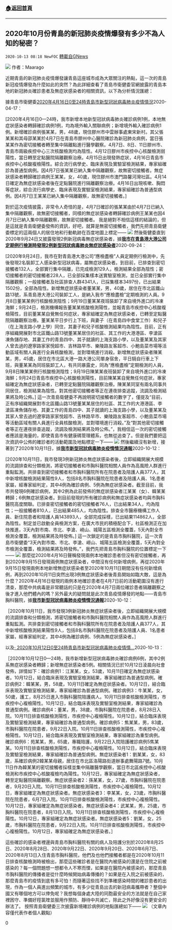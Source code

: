 ###  [:house:返回首頁](https://github.com/ourhimalayas/txt)
---

## 2020年10月份青島的新冠肺炎疫情爆發有多少不為人知的秘密？
`2020-10-13 08:18 NewFOC` [轉載自GNews](https://gnews.org/zh-hant/421197/)

![]()![](https://s3.amazonaws.com/gnews-media-offload/wp-content/uploads/2020/10/13080416/4_%E5%89%AF%E6%9C%AC.png)
作者：Maarago

近期青島的新冠肺炎疫情爆發讓青島這座城市成為大眾關注的熱點，這一次的青島新冠疫情爆發為什麼如此的突然？為此詳細查看了青島市衛健委官網披露的青島本地的新冠肺炎確診患者及無症狀感染者的相關資訊，以下為分析情況匯總：

據青島市衛健委[2020年4月16日0至24時青島市新型冠狀病毒肺炎疫情情況](http://wsjsw.qingdao.gov.cn/n28356065/n32563060/n32563061/200417075029158887.html)2020-04-17：

[2020年4月16日0—24時，我市新增本地新型冠狀病毒肺炎確診病例1例，本地無症狀感染者轉歸確診病例1例，均為境外輸入關聯病例；新增境外輸入確診病例1例。新增確診病例張某某，男，48歲，現住膠州市中雲辦事處東宋新村。其父張某某和其母邵某某於4月7日在青島市膠州中心醫院確診為新冠肺炎病例，當日張某某作為密切接觸者轉至集中隔離點進行醫學觀察。4月7日、8日、11日膠州市、青島市兩級疾控中心三次核酸檢測均為陰性。4月12日膠州市疾控中心核酸檢測弱陽性，當日轉至定點醫院隔離觀察治療。4月15日出現發熱症狀，4月16日青島市疾控中心核酸複檢陽性。綜合流行病學史、臨床表現及實驗室檢測結果，專家組確診為普通型病例。因4月7日張某某已納入集中隔離觀察，故無密切接觸者。無症狀感染者轉歸確診病例王某某，女，40歲，現住膠州市澳門路馨河灣社區。4月14日確定為無症狀感染者後在定點醫院進行隔離觀察治療。4月16日出現咳嗽、胸悶等症狀，綜合流行病學史、臨床表現及實驗室檢測結果，專家組確診為普通型病例。因4月7日王某某已納入集中隔離觀察，故無密切接觸者。]

對於這次疫情披露，非常令人奇怪的是，4月7日確診的張某某由於4月7日已納入集中隔離觀察，故無密切接觸者，同樣的無症狀感染者轉歸確診病例王某某也因4月7日已納入集中隔離觀察，故無密切接觸者。 我是絕對不相信這樣的結論的，但是這就是青島衛健委發佈的資訊，好吧，就算是無密切接觸者，我們先把青島衛健委標定的這兩個人的居住地和行動軌跡在百度地圖上標定——
![]()![](https://s3.amazonaws.com/gnews-media-offload/wp-content/uploads/2020/10/13081158/1-80.png)
然後衛健委直到2020年9月24日又披露發現2例新冠病毒無症狀感染者，據[**我市在青島港大港公司定期例行檢測時發現****2****例新型冠狀病毒肺炎無症狀感染者**](http://wsjsw.qingdao.gov.cn/n28356065/n32563060/n32563061/200924230557880604.html)2020-09-24：

[2020年9月24日，我市在對青島港大港公司“應檢盡檢”人員定期例行檢測中，先後發現2名裝卸工人感染新型冠狀病毒，屬無症狀感染者。到目前，已排查到密切接觸者132人，全部實行集中隔離，已完成檢測129人，檢測結果全部為陰性；密切接觸者的密切接觸者228人，已全部採集樣本送實驗室檢測，並已全部實行集中隔離觀察；一般接觸者及社區排查人群4341人，已採集樣本3497份，已出結果1502份，全部為陰性。新增無症狀感染者董某某，男，40歲，居住在市北區鐵山路13號，系青島港大港公司裝卸工人，是納入我市“應檢盡檢”定期檢測的人員。9月8日董某某例行核酸檢測陰性；9月19日董某某夜班裝卸了來自境外進口的冷凍海鮮；9月24日，檢測機構報告董某某核酸檢測陽性，並報青島市疾控中心核酸複檢陽性，目前董某某自覺無任何症狀，專家組確定為無症狀感染者，已轉至定點醫院隔離觀察治療。董某某平日步行上下班，與妻子（在青島四中食堂工作）和兒子（在上海支路小學上學）同住，其妻子和兒子核酸檢測結果均為陰性。目前，正有序組織開展對市北區鐵山路13號董某某居住的社區、其工作的大港港區、李滄區凍魚儲存地、其妻工作的青島四中、其子就讀的上海支路小學，以及董某某及其家人曾去過的遼寧路家家悅超市、吉林路早市、樂陵路友客超市、小鮑島菜市場等活動區域有關人員進行全員核酸檢測，並對環境進行消殺。新增無症狀感染者陳某某，男，45歲，居住在市北區大港一路大港公司單身宿舍，平日騎自行車上下班，與董某某為同班裝卸工人，有共同暴露史，同為“應檢盡檢”定期檢測的人員，9月8日陳某某例行核酸檢測陰性；9月19日陳某某夜班裝卸了來自境外進口的冷凍海鮮；9月24日青島市疾控中心核酸檢測陽性，目前陳某某自覺無任何症狀，專家組確定為無症狀感染者，已轉至定點醫院隔離觀察治療。陳某某同室有兩名同事共同居住，檢測結果為陰性。對其他密切接觸者等正在連夜排查追蹤，流調及檢測結果將及時公佈。] 這一次青島衛健委不再說明密切接觸者的數字了，僅提及“目前，正有序組織開展對市北區鐵山路13號董某某居住的社區、其工作的大港港區、李滄區凍魚儲存地、其妻工作的青島四中、其子就讀的上海支路小學，以及董某某及其家人曾去過的遼寧路家家悅超市、吉林路早市、樂陵路友客超市、小鮑島菜市場等活動區域有關人員進行全員核酸檢測，並對環境進行消殺。”及“對其他密切接觸者等正在連夜排查追蹤，流調及檢測結果將及時公佈。”，我相信這一次的密切接觸者應該是海量的，即使青島市有健康碼管理體系，也無從追查了。但是我們要把這次資訊中公佈的確診者的活動範圍及地點標定一下——
![]()![](https://s3.amazonaws.com/gnews-media-offload/wp-content/uploads/2020/10/13081251/2-43.png)
然後繼續沒有新增，接著到了2020年10月11日，據[**我市新型冠狀病毒肺炎疫情情況通報**](http://wsjsw.qingdao.gov.cn/n28356065/n32563060/n32563061/201012020650204473.html)2020-10-12：

[2020年10月11日，我市發現3例新冠肺炎無症狀感染者後，立即組織開展大規模的流調排查和分類檢測，將密切接觸者和市胸科醫院相關人員作為高風險人群進行重點監測。共排查到密切接觸者和市胸科醫院所有在院患者及陪護人員377人，其中新增核酸檢測結果陽性9人，包括8名市胸科醫院在院患者及陪護人員、1名患者家屬，經專家組判定，其中4例為確診病例、5例為無症狀感染者。截至目前，我市共發現6例確診病例，其中2例為此前發佈的無症狀感染者江某某（女）、韓某某轉歸；6例無症狀感染者。到目前發現的所有確診病例和無症狀感染者均與市胸科醫院高度關聯。已排查密切接觸者的密切接觸者76人，已出結果34人，均為陰性；一般接觸者810人，已出結果485人，均為陰性。排查全市醫療機構工作人員、新住院患者和陪護人員143893人，全部完成採樣，已出結果114862人，全部為陰性。制定並已啟動全員檢測方案，在廣大市民的積極配合下，社區檢測正在加快推進，3天內對市南、市北、李滄、嶗山、城陽五區檢測全覆蓋，5天內對全市檢測全覆蓋，檢測結果將及時發佈。] 這一次鎖定的是青島市胸科醫院，這一次青島市衛健委“3天內對市南、市北、李滄、嶗山、城陽五區檢測全覆蓋，5天內對全市檢測全覆蓋，檢測結果將及時發佈。”，我們先把青島市胸科醫院的位置標定一下——
![]()![](https://s3.amazonaws.com/gnews-media-offload/wp-content/uploads/2020/10/13081344/3-30.png)
那麼從2020年4月16日聲稱發現兩例本地確診患者但沒有密切接觸者，再到2020年9月15日發現兩例無症狀感染者，中間沒有任何新增病例，再從2020年9月15日發現兩例本地新增無症狀感染者至2020年10月11日期間沒有任何新增病例，再到2020年10月11日突然出現3例無症狀感染者後青島開始如臨大敵，這是為什麼？2020年4月16日發現的兩例本地確診患者在4月7日前的活動範圍沒有進行清查，那麼中共病毒是非常聽話的只是在2020年4月7日兩位確診患者隔離觀察之後才進入他們體內的嗎？另外最大的疑問就是此次青島疫情爆發的地點——青島市胸科醫院，據[**我市新型冠狀病毒肺炎疫情情況通報**](http://wsjsw.qingdao.gov.cn/n28356065/n32563060/n32563061/201012020650204473.html)2020-10-12：

［2020年10月11日，我市發現3例新冠肺炎無症狀感染者後，立即組織開展大規模的流調排查和分類檢測，將密切接觸者和市胸科醫院相關人員作為高風險人群進行重點監測。共排查到密切接觸者和市胸科醫院所有在院患者及陪護人員377人，其中新增核酸檢測結果陽性9人，包括8名市胸科醫院在院患者及陪護人員、1名患者家屬，經專家組判定，其中4例為確診病例、5例為無症狀感染者。］

以及[· 2020年10月12日0至24時青島市新型冠狀病毒肺炎疫情情…](http://wsjsw.qingdao.gov.cn/n28356065/n32563060/n32563061/201013074518142748.html)2020-10-13：

［2020年10月12日0—24時，我市新增新型冠狀病毒肺炎確診病例6例，其中2例系無症狀感染者轉歸；新增無症狀感染者5例。相關情況已於10月12日淩晨向社會發佈，詳情如下：確診病例1：江某某，女，53歲，10月11日確定為無症狀感染者。10月12日，結合臨床表現及實驗室檢測結果，專家組確診為普通型病例。確診病例2：韓某某，男，58歲，10月11日確定為無症狀感染者。10月12日，結合臨床表現及實驗室檢測結果，專家組確診為普通型病例。確診病例3：牛某某，女，50歲，護工，8月25日進入市胸科醫院陪護病人。10月11日排查核酸檢測陽性，市疾控中心複檢陽性。10月12日，結合臨床表現及實驗室檢測結果，專家組確診為普通型病例。確診病例4：董某，男，38歲，市胸科醫院在院患者，8月28日入院。10月11日排查核酸檢測陽性，市疾控中心複檢陽性。10月12日，結合臨床表現及實驗室檢測結果，專家組確診為普通型病例。確診病例5：焦某某，男，83歲，市胸科醫院在院患者，9月22日入院。10月11日排查核酸檢測陽性，市疾控中心複檢陽性。10月12日，結合臨床表現及實驗室檢測結果，專家組確診為重型病例。確診病例6：苑某某，男，65歲，專職陪護，9月22日入院陪護確診病例5焦某某。10月11日排查核酸檢測陽性，市疾控中心複檢陽性。10月12日，結合臨床表現及實驗室檢測結果，專家組確診為普通型病例。無症狀感染者1：劉某某，女，83歲，系確診病例2韓某某母親，居住在市北區洛陽路街道辦事處舞陽路7號。10月11日作為韓某某的密切接觸者採樣並集中隔離醫學觀察，當日市北區疾控中心核酸檢測和市疾控中心核酸複檢均為陽性。10月12日，專家組確定為無症狀感染者，轉至定點醫院隔離觀察。無症狀感染者2：孫某某，女，27歲，市胸科醫院在院患者，9月20日入院。10月11日排查核酸檢測陽性，市疾控中心複檢陽性。10月12日，專家組確定為無症狀感染者。無症狀感染者3：李某某，女，23歲，市胸科醫院在院患者，6月7日入院。10月11日排查核酸檢測陽性，市疾控中心複檢陽性。10月12日，專家組確定為無症狀感染者。無症狀感染者4：武某某，男，25歲，市胸科醫院在院患者，8月13日入院。10月11日排查核酸檢測陽性，市疾控中心複檢陽性。10月12日，專家組確定為無症狀感染者。無症狀感染者5：劉某，女，25歲，市胸科醫院在院患者，9月22日入院。10月11日排查核酸檢測陽性，市疾控中心複檢陽性。10月12日，專家組確定為無症狀感染者。］

這些確診的感染者裡邊與青島市胸科醫院有關的病人及陪護分別於2020年8月25日、2020年8月28日、2020年9月22日、2020年9月20日、2020年6月7日、2020年8月13日入住青島市胸科醫院，他們及也他們接觸者都是在2020年10月11日排查核酸檢測時被檢出，那麼這些確診者是在醫院內被感染的還是在住院之前被感染的？每一個問題想一想都令人不寒而慄，如果是在醫院內被感染的，那麼青島市胸科醫院的傳播者是從什麼時候開始病毒傳播的？如果是在入院之前被感染的，那麼青島市的疫情到底有多可怕！而隨著這些找不到準確感染時間的確診患者的出現，作為一個人員進出頻繁的城市，有多少從青島出去的新冠病毒攜帶者？整個中國又有哪個地方可以倖免呢？我想每個身處大陸的同胞最安全的方法就是在自己家裡困守、準備好羥氯喹並服用作預防、靜待中共滅亡，除此之外好像沒有更安全的辦法了。 按照青島衛健委三次披露新境確診病例的地點匯總如下——
![]()![](https://s3.amazonaws.com/gnews-media-offload/wp-content/uploads/2020/10/13081436/4-17.png)
（文章內容僅代表作者個人觀點）

0
